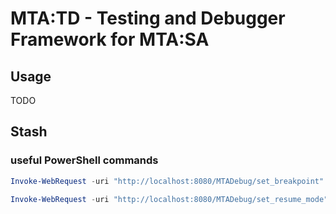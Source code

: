# MTA:TD - Testing and Debugger Framework for MTA:SA
## Usage
TODO

## Stash
### useful PowerShell commands
```PowerShell
Invoke-WebRequest -uri "http://localhost:8080/MTADebug/set_breakpoint" -Method POST -Body (Get-Content .\TestServer\TestSamples\set_breakpoint.json)

Invoke-WebRequest -uri "http://localhost:8080/MTADebug/set_resume_mode" -Method POST -Body (Get-Content .\TestServer\TestSamples\resume_execution.json)

```
